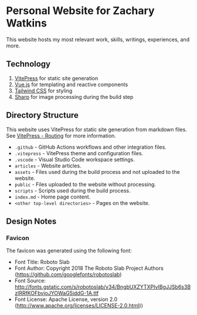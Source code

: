 # Personal Website for Zachary Watkins

This website hosts my most relevant work, skills, writings, experiences, and more.

## Technology

1. [VitePress](https://vitepress.vuejs.org/) for static site generation
2. [Vue.js](https://vuejs.org/) for templating and reactive components
3. [Tailwind CSS](https://tailwindcss.com/) for styling
4. [Sharp](https://sharp.pixelplumbing.com/) for image processing during the build step

## Directory Structure

This website uses VitePress for static site generation from markdown files. See [VitePress - Routing](https://vitepress.dev/guide/routing) for more information.

- `.github` - GitHub Actions workflows and other integration files.
- `.vitepress` - VitePress theme and configuration files.
- `.vscode` - Visual Studio Code workspace settings.
- `articles` - Website articles.
- `assets` - Files used during the build process and not uploaded to the website.
- `public` - Files uploaded to the website without processing.
- `scripts` - Scripts used during the build process.
- `index.md` - Home page content.
- `<other top-level directories>` - Pages on the website.

## Design Notes

### Favicon

The favicon was generated using the following font:

- Font Title: Roboto Slab
- Font Author: Copyright 2018 The Roboto Slab Project Authors (https://github.com/googlefonts/robotoslab)
- Font Source: http://fonts.gstatic.com/s/robotoslab/v34/BngbUXZYTXPIvIBgJJSb6s3BzlRRfKOFbvjoJYOWaG5iddG-1A.ttf
- Font License: Apache License, version 2.0 (http://www.apache.org/licenses/LICENSE-2.0.html))
